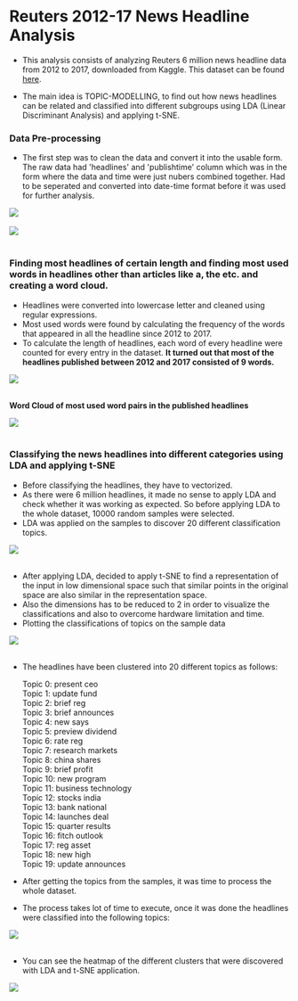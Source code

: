 # Reuters 2012-17 News Headline Analysis

* This analysis consists of analyzing Reuters 6 million news headline data from 2012 to 2017, downloaded from Kaggle. This dataset can be found [here](https://www.kaggle.com/therohk/reuters-news-wire-archive/data).

* The main idea is TOPIC-MODELLING, to find out how news headlines can be related and classified into different subgroups using LDA (Linear Discriminant Analysis) and applying t-SNE.

### Data Pre-processing

* The first step was to clean the data and convert it into the usable form. The raw data had 'headlines' and 'publishtime' column which was in the form where the data and time were just nubers combined together. Had to be seperated and converted into date-time format before it was used for further analysis.

![](images/1.PNG?raw=true)
<br>
<br>
![](images/2.PNG?raw=true)
<br>
<br>

### Finding most headlines of certain length and finding most used words in headlines other than articles like a, the etc. and creating a word cloud.
* Headlines were converted into lowercase letter and cleaned using regular expressions.
* Most used words were found by calculating the frequency of the words that appeared in all the headline since 2012 to 2017.
* To calculate the length of headlines, each word of every headline were counted for every entry in the dataset.
**It turned out that most of the headlines published between 2012 and 2017 consisted of 9 words.**

![](images/3.PNG?raw=true)
<br>
<br>

**Word Cloud of most used word pairs in the published headlines**

![](images/4.PNG?raw=true)
<br>
<br>

### Classifying the news headlines into different categories using LDA and applying t-SNE
* Before classifying the headlines, they have to vectorized. 
* As there were 6 million headlines, it made no sense to apply LDA and check whether it was working as expected. So before applying LDA to the whole dataset, 10000 random samples were selected. 
* LDA was applied on the samples to discover 20 different classification topics.

![](images/5.PNG?raw=true)
<br>
<br>

* After applying LDA, decided to apply t-SNE to find a representation of the input in low dimensional space such that similar points in the original space are also similar in the representation space.
* Also the dimensions has to be reduced to 2 in order to visualize the classifications and also to overcome hardware limitation and time.
* Plotting the classifications of topics on the sample data

![](images/6.PNG?raw=true)
<br>
<br>

* The headlines have been clustered into 20 different topics as follows:

    Topic 0:  present ceo <br>
    Topic 1:  update fund <br>
    Topic 2:  brief reg <br>
    Topic 3:  brief announces <br>
    Topic 4:  new says <br>
    Topic 5:  preview dividend <br>
    Topic 6:  rate reg <br>
    Topic 7:  research markets <br>
    Topic 8:  china shares <br>
    Topic 9:  brief profit <br>
    Topic 10:  new program <br>
    Topic 11:  business technology <br>
    Topic 12:  stocks india <br>
    Topic 13:  bank national <br>
    Topic 14:  launches deal <br>
    Topic 15:  quarter results <br>
    Topic 16:  fitch outlook <br>
    Topic 17:  reg asset <br>
    Topic 18:  new high <br>
    Topic 19:  update announces <br>
    
* After getting the topics from the samples, it was time to process the whole dataset. 
* The process takes lot of time to execute, once it was done the headlines were classified into the following topics:

![](images/7.PNG?raw=true)
<br>
<br>

* You can see the heatmap of the different clusters that were discovered with LDA and t-SNE application.

![](images/8.PNG?raw=true)
<br>
<br>
